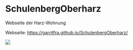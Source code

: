 # SchulenbergOberharz
Webseite der Harz-Wohnung

Webseite: https://garritfra.github.io/SchulenbergOberharz/

<img src="https://travis-ci.org/garritfra/SchulenbergOberharz.svg?branch=Staging" />
